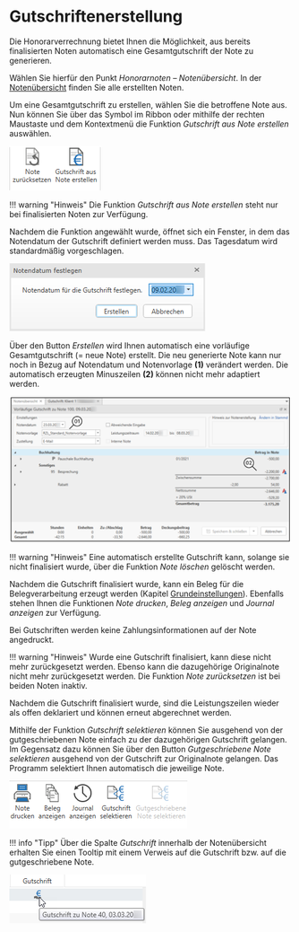 # Gutschriftenerstellung

Die Honorarverrechnung bietet Ihnen die Möglichkeit, aus bereits
finalisierten Noten automatisch eine Gesamtgutschrift der Note zu
generieren.

Wählen Sie hierfür den Punkt *Honorarnoten – Notenübersicht*. In der
[Notenübersicht](../HONNext/Notenübersicht.md) finden Sie alle erstellten Noten.

Um eine Gesamtgutschrift zu erstellen, wählen Sie die betroffene Note
aus. Nun können Sie über das Symbol im Ribbon oder mithilfe der rechten
Maustaste und dem Kontextmenü die Funktion *Gutschrift aus Note
erstellen* auswählen.

![](<img/image243.png>)

!!! warning "Hinweis"
    Die Funktion *Gutschrift aus Note erstellen* steht nur bei finalisierten
    Noten zur Verfügung.

Nachdem die Funktion angewählt wurde, öffnet sich ein Fenster, in dem das
Notendatum der Gutschrift definiert werden muss. Das Tagesdatum wird
standardmäßig vorgeschlagen.

![](<img/image244.png>)

Über den Button *Erstellen* wird Ihnen automatisch eine vorläufige
Gesamtgutschrift (= neue Note) erstellt. Die neu generierte Note kann
nur noch in Bezug auf Notendatum und Notenvorlage **(1)** verändert
werden. Die automatisch erzeugten Minuszeilen **(2)** können nicht mehr
adaptiert werden.

![](<img/image245.png>)

!!! warning "Hinweis"
    Eine automatisch erstellte Gutschrift kann, solange sie nicht
    finalisiert wurde, über die Funktion *Note löschen* gelöscht werden.

Nachdem die Gutschrift finalisiert wurde, kann ein Beleg für die
Belegverarbeitung erzeugt werden (Kapitel [Grundeinstellungen](../HONNext/Einstellungen/Grundeinstellungen.md)).
Ebenfalls stehen Ihnen die Funktionen *Note drucken*, *Beleg anzeigen*
und *Journal anzeigen* zur Verfügung.

Bei Gutschriften werden keine Zahlungsinformationen auf der Note
angedruckt.

!!! warning "Hinweis"
    Wurde eine Gutschrift finalisiert, kann diese nicht mehr zurückgesetzt
    werden. Ebenso kann die dazugehörige Originalnote nicht mehr
    zurückgesetzt werden. Die Funktion *Note zurücksetzen* ist bei beiden
    Noten inaktiv.

Nachdem die Gutschrift finalisiert wurde, sind die Leistungszeilen
wieder als offen deklariert und können erneut abgerechnet werden.

Mithilfe der Funktion *Gutschrift selektieren* können Sie ausgehend von
der gutgeschriebenen Note einfach zu der dazugehörigen Gutschrift
gelangen. Im Gegensatz dazu können Sie über den Button *Gutgeschriebene Note
selektieren* ausgehend von der Gutschrift zur Originalnote gelangen.
Das Programm selektiert Ihnen automatisch die jeweilige Note.

![](<img/image246.png>)

!!! info "Tipp"
    Über die Spalte *Gutschrift* innerhalb der Notenübersicht erhalten Sie
    einen Tooltip mit einem Verweis auf die Gutschrift bzw. auf die
    gutgeschriebene Note.

![](<img/image247.png>)